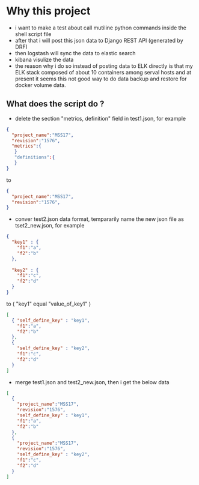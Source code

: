 # Why this project
- i want to make a test about call mutiline python commands inside the shell script file
- after that i will post this json data to Django REST API (generated by DRF)
- then logstash will sync the data to elastic search
- kibana visulize the data
- the reason why i do so instead of posting data to ELK directly is that my ELK stack composed of about 10 containers among serval hosts and at present it seems this not good way to do data backup and restore for docker volume data.

## What does the script do ?
- delete the section "metrics, definition" field in test1.json, for example
```json
{
  "project_name":"MSS17",
  "revision":"1576",
  "metrics":{
   }
   "definitions":{
   }
}
```
to 
```json
{
  "project_name":"MSS17",
  "revision":"1576",
}
```
- conver test2.json data format, tempararily name the new json file as tset2_new.json, for example
```json
{
  "key1" : {
    "f1":"a",
    "f2":"b"
  },
  
  "key2" : {
    "f1":"c",
    "f2":"d"
  }
}
```
to ( "key1" equal "value_of_key1" )
``` json
[
  { "self_define_key" : "key1",
    "f1":"a",
    "f2":"b"
  },
  {
    "self_define_key" : "key2",
    "f1":"c",
    "f2":"d"
  }
]
```
- merge test1.json and test2_new.json, then i get the below data
``` json
[
  {  
    "project_name":"MSS17",
    "revision":"1576",
    "self_define_key" : "key1",
    "f1":"a",
    "f2":"b"
  },
  {
    "project_name":"MSS17",
    "revision":"1576",
    "self_define_key" : "key2",
    "f1":"c",
    "f2":"d"
  }
]

